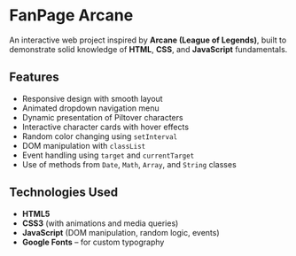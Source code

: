 # FanPage Arcane

An interactive web project inspired by **Arcane (League of Legends)**, built to demonstrate solid knowledge of **HTML**, **CSS**, and **JavaScript** fundamentals.

## Features

- Responsive design with smooth layout
- Animated dropdown navigation menu
- Dynamic presentation of Piltover characters
- Interactive character cards with hover effects
- Random color changing using `setInterval`
- DOM manipulation with `classList`
- Event handling using `target` and `currentTarget`
- Use of methods from `Date`, `Math`, `Array`, and `String` classes

## Technologies Used

- **HTML5**
- **CSS3** (with animations and media queries)
- **JavaScript** (DOM manipulation, random logic, events)
- **Google Fonts** – for custom typography
